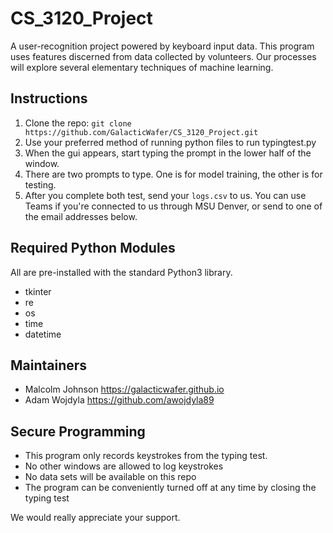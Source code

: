 # CS_3120_Project

A user-recognition project powered by keyboard input data. This program uses features discerned from data collected by volunteers. Our processes will explore several elementary techniques of machine learning.
                

## Instructions
1. Clone the repo: `git clone https://github.com/GalacticWafer/CS_3120_Project.git`
2. Use your preferred method of running python files to run typingtest.py
3. When the gui appears, start typing the prompt in the lower half of the window.
4. There are two prompts to type. One is for model training, the other is for testing.
5. After you complete both test, send your `logs.csv` to us. You can use Teams if you're connected to us through MSU Denver, or send to one of the email addresses below.

## Required Python Modules
All are pre-installed with the standard Python3 library.
- tkinter
- re
- os
- time
- datetime


## Maintainers
- Malcolm Johnson https://galacticwafer.github.io
- Adam Wojdyla https://github.com/awojdyla89


## Secure Programming
- This program only records keystrokes from the typing test. 
- No other windows are allowed to log keystrokes
- No data sets will be available on this repo
- The program can be conveniently turned off at any time by closing the typing test

We would really appreciate your support.

